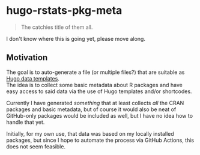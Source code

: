 # hugo-rstats-pkg-meta

> The catchies title of them all.

I don't know where this is going yet, please move along.

## Motivation

The goal is to auto-generate a file (or multiple files?) that are suitable as [Hugo data templates](https://gohugo.io/templates/data-templates/).  
The idea is to collect some basic metadata about R packages and have easy access to said data via the use of Hugo templates and/or shortcodes.

Currently I have generated *something* that at least collects _all_ the CRAN packages and basic metadata, but of course it would also be neat of GitHub-only packages would be included as well, but I have no idea how to handle that yet.

Initially, for my own use, that data was based on my locally installed packages, but since I hope to automate the process via GitHub Actions, this does not seem feasible.
